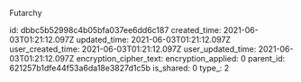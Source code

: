 Futarchy

id: dbbc5b52998c4b05bfa037ee6dd6c187
created_time: 2021-06-03T01:21:12.097Z
updated_time: 2021-06-03T01:21:12.097Z
user_created_time: 2021-06-03T01:21:12.097Z
user_updated_time: 2021-06-03T01:21:12.097Z
encryption_cipher_text: 
encryption_applied: 0
parent_id: 621257b1dfe44f53a6da18e3827d1c5b
is_shared: 0
type_: 2